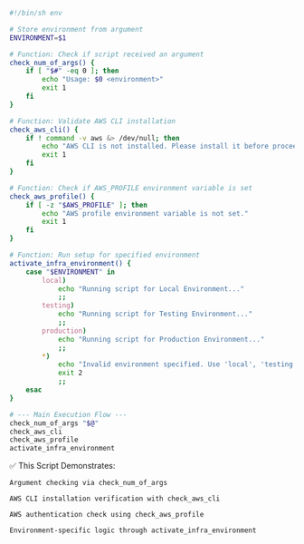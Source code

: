 ```bash
#!/bin/sh env

# Store environment from argument
ENVIRONMENT=$1

# Function: Check if script received an argument
check_num_of_args() {
    if [ "$#" -eq 0 ]; then
        echo "Usage: $0 <environment>"
        exit 1
    fi
}

# Function: Validate AWS CLI installation
check_aws_cli() {
    if ! command -v aws &> /dev/null; then
        echo "AWS CLI is not installed. Please install it before proceeding."
        exit 1
    fi
}

# Function: Check if AWS_PROFILE environment variable is set
check_aws_profile() {
    if [ -z "$AWS_PROFILE" ]; then
        echo "AWS profile environment variable is not set."
        exit 1
    fi
}

# Function: Run setup for specified environment
activate_infra_environment() {
    case "$ENVIRONMENT" in
        local)
            echo "Running script for Local Environment..."
            ;;
        testing)
            echo "Running script for Testing Environment..."
            ;;
        production)
            echo "Running script for Production Environment..."
            ;;
        *)
            echo "Invalid environment specified. Use 'local', 'testing', or 'production'."
            exit 2
            ;;
    esac
}

# --- Main Execution Flow ---
check_num_of_args "$@"
check_aws_cli
check_aws_profile
activate_infra_environment
```


✅ This Script Demonstrates:

    Argument checking via check_num_of_args

    AWS CLI installation verification with check_aws_cli

    AWS authentication check using check_aws_profile

    Environment-specific logic through activate_infra_environment
